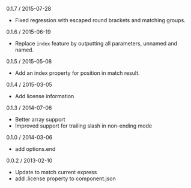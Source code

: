 0.1.7 / 2015-07-28

  * Fixed regression with escaped round brackets and matching groups.

0.1.6 / 2015-06-19

  * Replace `index` feature by outputting all parameters, unnamed and named.

0.1.5 / 2015-05-08

  * Add an index property for position in match result.

0.1.4 / 2015-03-05

  * Add license information

0.1.3 / 2014-07-06

  * Better array support
  * Improved support for trailing slash in non-ending mode

0.1.0 / 2014-03-06

  * add options.end

0.0.2 / 2013-02-10

  * Update to match current express
  * add .license property to component.json

